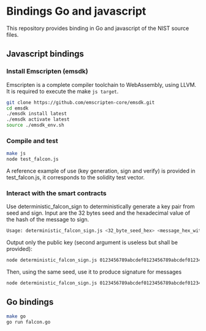 # Bindings Go and javascript

This repository provides binding in Go and javascript of the NIST source files.


## Javascript bindings

### Install Emscripten (emsdk)
Emscripten is a complete compiler toolchain to WebAssembly, using LLVM. It is required to execute the make ```js target```.

 ```bash
git clone https://github.com/emscripten-core/emsdk.git
cd emsdk
./emsdk install latest
./emsdk activate latest
source ./emsdk_env.sh
 ```


### Compile and test

 ```bash
 make js
 node test_falcon.js
 ```
A reference example of use (key generation, sign and verify) is provided in test_falcon.js, it corresponds to the solidity test vector.



### Interact with the smart contracts 

Use deterministic_falcon_sign to deterministically generate a key pair from seed and sign. Input are the 32 bytes seed and the hexadecimal value of the hash of the message to sign.
 ```bash
Usage: deterministic_falcon_sign.js <32_byte_seed_hex> <message_hex_with_0x_prefix> [--output-signature-only | --output-publickey-only]
 ```

Output only the public key (second argument is useless but shall be provided):

 ```bash
node deterministic_falcon_sign.js 0123456789abcdef0123456789abcdef0123456789abcdef0123456789abcdef 0x50b2c43fd39106bafbba0da34fc430e1f91e3c96ea2acee2bc34119f92b37750 --output-publickey-only
 ```

Then, using the same seed, use it to produce signature for messages

 ```bash
node deterministic_falcon_sign.js 0123456789abcdef0123456789abcdef0123456789abcdef0123456789abcdef 0x50b2c43fd39106bafbba0da34fc430e1f91e3c96ea2acee2bc34119f92b37750 --output-signature-only
 ```

## Go bindings

 ```bash
 make go
go run falcon.go
 ```